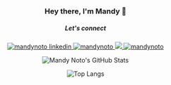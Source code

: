 <h3 align="center">Hey there, I'm Mandy 👋</h3>

<!--
**mandynoto/mandynoto** is a ✨ _special_ ✨ repository because its `README.md` (this file) appears on your GitHub profile.

Here are some ideas to get you started:

- 🔭 I’m currently working on ...
- 🌱 I’m currently learning ...
- 👯 I’m looking to collaborate on ...
- 🤔 I’m looking for help with ...
- 💬 Ask me about ...
- 📫 How to reach me: ...
- 😄 Pronouns: ...
- ⚡ Fun fact: ...
-->
<h5 align="center">Let's connect</h5>
<p align="center">
<a href="https://www.linkedin.com/in/mandynoto/">
  <img src="https://img.shields.io/badge/Mandy%20Noto-0077B5?style=flat-square&logo=linkedin&logoColor=white" alt="mandynoto linkedin"/>
</a>
<a href="https://www.leetcode.com/mandynoto" target="blank">
  <img src="https://img.shields.io/badge/mandynoto-FFA116?style=flat-square&logo=LeetCode&logoColor=black" alt="mandynoto" />
</a>
<a href="mailto:mandynoto@icloud.com">
    <img src="https://img.shields.io/badge/mandynoto%40icloud.com-3693F3?style=flat-square&logo=iCloud&logoColor=white" />
</a>
<a href="https://twitter.com/MandyNoto">
  <img src="https://img.shields.io/badge/%40MandyNoto-1DA1F2?style=flat-square&logo=twitter&logoColor=white" alt="mandynoto" />
</a>
</p>

<p align="center">
  <img src="https://github-readme-stats.vercel.app/api?username=mandynoto&rank_icon=github&custom_title=Stats&text_bold=false&show=reviews&hide=stars,issues&theme=transparent&title_color=4D9FEB&hide_border=true" alt="Mandy Noto's GitHub Stats">
</p>

<p align="center">
  <img src="https://github-readme-stats.vercel.app/api/top-langs/?username=anuraghazra&hide_progress=true&custom_title=Languages&card_width=300&langs_count=20&hide=d&theme=transparent&title_color=4D9FEB&hide_border=true" alt="Top Langs">
</p>
